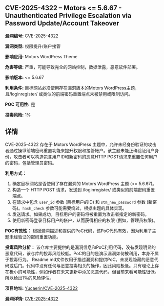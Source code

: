 ## CVE-2025-4322 – Motors <= 5.6.67 - Unauthenticated Privilege Escalation via Password Update/Account Takeover

**漏洞编号:** CVE-2025-4322

**漏洞类型:** 权限提升/账户接管

**影响应用:** Motors WordPress Theme

**危害等级:** 严重，可能导致完全的网站控制，数据泄露，恶意软件部署。

**影响版本:** <= 5.6.67

**利用条件:** 目标网站必须使用存在漏洞版本的Motors WordPress主题，且/loginregister/ 或类似的前端密码重置端点未被禁用或限制访问。

**POC 可用性:** 是

**投毒风险:** 1%

## 详情

CVE-2025-4322 存在于 Motors WordPress 主题中，允许未经身份验证的攻击者通过操纵前端密码重置功能来提升权限和接管帐户。该主题未能正确验证用户身份，攻击者可以构造包含用户ID和新密码的恶意HTTP POST请求来重置任何用户的密码，包括管理员密码。 

**利用方式：**

1.  确定目标网站是否使用了存在漏洞的 Motors WordPress 主题 (<= 5.6.67)。
2.  构造一个 HTTP POST 请求，发送到 /loginregister/ 或类似的前端密码重置端点。
3.  在请求中包含 `user_id` 参数 (目标用户的ID) 和 `stm_new_password` 参数 (新密码)。`hash_check` 参数可能需要绕过，根据主题的具体实现。
4.  发送请求。如果成功，目标用户的密码将被重置为攻击者指定的新密码。
5.  使用新密码登录目标用户的帐户，从而获得相应的权限 (例如，管理员权限)。

**POC有效性：**
根据漏洞描述和提供的PoC代码，该PoC代码有效，因为利用了主题未经验证的密码重置功能。

**投毒风险分析：**
该仓库主要提供的是漏洞信息和PoC利用代码，没有发现明显的恶意代码，该仓库的投毒风险较低。PoC的目的是演示漏洞如何被利用，本身不属于投毒行为。
Readme.md文件仅用于描述漏洞和提供PoC，未发现隐藏的恶意代码或后门。代码中没有任何与恶意投毒相关的操作，因此风险极低。只有理论上存在极小的可能性，例如作者在未来更新中添加恶意代码，但目前来看可能性很低。所以给出1%的风险评估。

**项目地址:** [Yucaerin/CVE-2025-4322](https://github.com/Yucaerin/CVE-2025-4322)

**漏洞详情:** [CVE-2025-4322](https://nvd.nist.gov/vuln/detail/CVE-2025-4322)